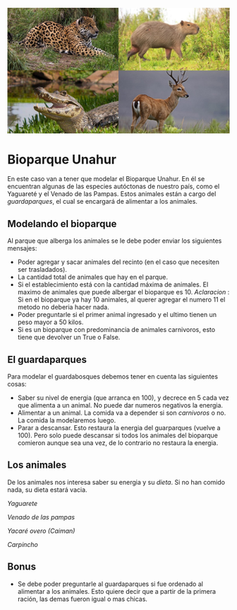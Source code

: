 ![Foto bioparque](./assets/bioparque.png)

# Bioparque Unahur

En este caso van a tener que modelar el Bioparque Unahur. En él se encuentran algunas de las especies autóctonas de nuestro país, 
como el Yaguareté y el Venado de las Pampas. Estos animales están a cargo del *guardaparques*, el cual se encargará de alimentar a los animales.

## Modelando el bioparque

Al parque que alberga los animales se le debe poder enviar los siguientes mensajes:
- Poder agregar y sacar animales del recinto (en el caso que necesiten ser trasladados).
- La cantidad total de animales que hay en el parque.
- Si el establecimiento está con la cantidad máxima de animales. El maximo de animales que puede albergar el bioparque es 10.
*Aclaracion* : Si en el bioparque ya hay 10 animales, al querer agregar el numero 11 el metodo no deberia hacer nada.
- Poder preguntarle si el primer animal ingresado y el ultimo tienen un peso mayor a 50 kilos.
- Si es un bioparque con predominancia de animales carnivoros, esto tiene que devolver un True o False.

## El guardaparques

Para modelar el guardabosques debemos tener en cuenta las siguientes cosas:
- Saber su nivel de energia (que arranca en 100), y decrece en 5 cada vez que alimenta a un animal. No puede dar numeros negativos la energia. 
- Alimentar a un animal. La comida va a depender si son *carnivoros* o no. La comida la modelaremos luego.
- Parar a descansar. Esto restaura la energia del guarparques (vuelve a 100). Pero solo puede descansar si todos los animales del bioparque comieron aunque sea una vez,
de lo contrario no restaura la energia.

## Los animales

De los animales nos interesa saber su energia y su *dieta*. Si no han comido nada, su dieta estará vacia.

*Yaguarete*

*Venado de las pampas*

*Yacaré overo (Caiman)*

*Carpincho* 

## Bonus

- Se debe poder preguntarle al guardaparques si fue ordenado al alimentar a los animales. Esto quiere decir que a partir de la primera
ración, las demas fueron igual o mas chicas.




